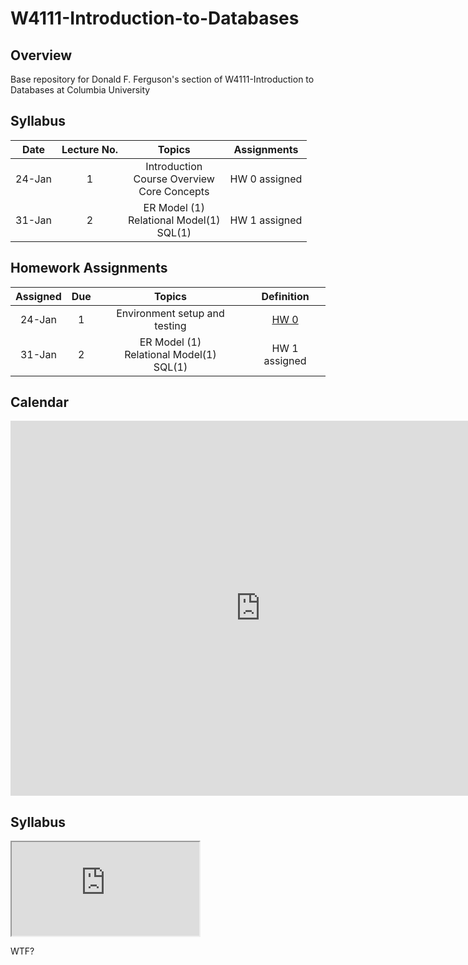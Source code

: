 # W4111-Introduction-to-Databases

## Overview

Base repository for Donald F. Ferguson's section of W4111-Introduction
to Databases at Columbia University

## Syllabus

|  Date  | Lecture No. |                      Topics                      |  Assignments  |
|:------:|:-----------:|:------------------------------------------------:|:-------------:|
| 24-Jan |      1      | Introduction<br>Course Overview<br>Core Concepts | HW 0 assigned |
| 31-Jan |      2      |  ER Model (1)<br>Relational Model(1)<br>SQL(1)   | HW 1 assigned |

## Homework Assignments

| Assigned | Due |                    Topics                     |         Definition          |
|:--------:|:---:|:---------------------------------------------:|:---------------------------:|
|  24-Jan  |  1  |         Environment setup and testing         | [HW 0](homework/HW0/hw0.md) |
|  31-Jan  |  2  | ER Model (1)<br>Relational Model(1)<br>SQL(1) |        HW 1 assigned        |

## Calendar

<iframe src="https://calendar.google.com/calendar/embed?src=c_f29a8dd21b7beba8a935795ab394419355f85eafb613a86da455953433b5d2ee%40group.calendar.google.com&ctz=America%2FNew_York" style="border: 0" width="800" height="600" frameborder="0" scrolling="no"></iframe>

## Syllabus

<iframe src="https://docs.google.com/document/d/e/2PACX-1vT5QIs14arj7yNfrBWCePwqfjD34-oQ76nNT1XZDaRxwMJRTiKrUL3zi2zpgPUkw1X77ZCLF9Cy3mFw/pub?embedded=true"></iframe>


WTF?
